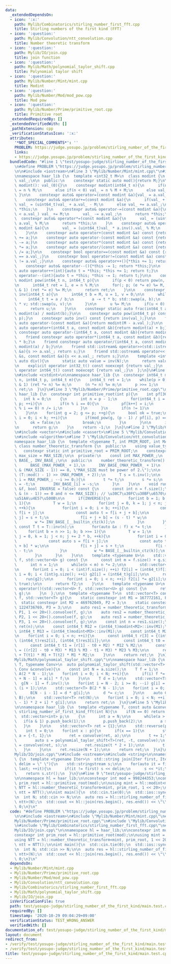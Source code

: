 ```yaml
---
data:
  _extendedDependsOn:
  - icon: ':x:'
    path: Mylib/Combinatorics/stirling_number_first_fft.cpp
    title: Stirling numbers of the first kind (FFT)
  - icon: ':question:'
    path: Mylib/Convolution/ntt_convolution.cpp
    title: Number theoretic transform
  - icon: ':question:'
    path: Mylib/IO/join.cpp
    title: join function
  - icon: ':question:'
    path: Mylib/Math/polynomial_taylor_shift.cpp
    title: Polynomial taylor shift
  - icon: ':question:'
    path: Mylib/Number/Mint/mint.cpp
    title: Modint
  - icon: ':question:'
    path: Mylib/Number/Mod/mod_pow.cpp
    title: Mod pow
  - icon: ':question:'
    path: Mylib/Number/Prime/primitive_root.cpp
    title: Primitive root
  _extendedRequiredBy: []
  _extendedVerifiedWith: []
  _pathExtension: cpp
  _verificationStatusIcon: ':x:'
  attributes:
    '*NOT_SPECIAL_COMMENTS*': ''
    PROBLEM: https://judge.yosupo.jp/problem/stirling_number_of_the_first_kind
    links:
    - https://judge.yosupo.jp/problem/stirling_number_of_the_first_kind
  bundledCode: "#line 1 \"test/yosupo-judge/stirling_number_of_the_first_kind/main.test.cpp\"\
    \n#define PROBLEM \"https://judge.yosupo.jp/problem/stirling_number_of_the_first_kind\"\
    \n\n#include <iostream>\n#line 3 \"Mylib/Number/Mint/mint.cpp\"\n#include <utility>\n\
    \nnamespace haar_lib {\n  template <int32_t M>\n  class modint {\n    uint32_t\
    \ val_;\n\n  public:\n    constexpr static auto mod(){return M;}\n\n    constexpr\
    \ modint(): val_(0){}\n    constexpr modint(int64_t n){\n      if(n >= M) val_\
    \ = n % M;\n      else if(n < 0) val_ = n % M + M;\n      else val_ = n;\n   \
    \ }\n\n    constexpr auto& operator=(const modint &a){val_ = a.val_; return *this;}\n\
    \    constexpr auto& operator+=(const modint &a){\n      if(val_ + a.val_ >= M)\
    \ val_ = (uint64_t)val_ + a.val_ - M;\n      else val_ += a.val_;\n      return\
    \ *this;\n    }\n    constexpr auto& operator-=(const modint &a){\n      if(val_\
    \ < a.val_) val_ += M;\n      val_ -= a.val_;\n      return *this;\n    }\n  \
    \  constexpr auto& operator*=(const modint &a){\n      val_ = (uint64_t)val_ *\
    \ a.val_ % M;\n      return *this;\n    }\n    constexpr auto& operator/=(const\
    \ modint &a){\n      val_ = (uint64_t)val_ * a.inv().val_ % M;\n      return *this;\n\
    \    }\n\n    constexpr auto operator+(const modint &a) const {return modint(*this)\
    \ += a;}\n    constexpr auto operator-(const modint &a) const {return modint(*this)\
    \ -= a;}\n    constexpr auto operator*(const modint &a) const {return modint(*this)\
    \ *= a;}\n    constexpr auto operator/(const modint &a) const {return modint(*this)\
    \ /= a;}\n\n    constexpr bool operator==(const modint &a) const {return val_\
    \ == a.val_;}\n    constexpr bool operator!=(const modint &a) const {return val_\
    \ != a.val_;}\n\n    constexpr auto& operator++(){*this += 1; return *this;}\n\
    \    constexpr auto& operator--(){*this -= 1; return *this;}\n\n    constexpr\
    \ auto operator++(int){auto t = *this; *this += 1; return t;}\n    constexpr auto\
    \ operator--(int){auto t = *this; *this -= 1; return t;}\n\n    constexpr static\
    \ modint pow(int64_t n, int64_t p){\n      if(p < 0) return pow(n, -p).inv();\n\
    \n      int64_t ret = 1, e = n % M;\n      for(; p; (e *= e) %= M, p >>= 1) if(p\
    \ & 1) (ret *= e) %= M;\n      return ret;\n    }\n\n    constexpr static modint\
    \ inv(int64_t a){\n      int64_t b = M, u = 1, v = 0;\n\n      while(b){\n   \
    \     int64_t t = a / b;\n        a -= t * b; std::swap(a, b);\n        u -= t\
    \ * v; std::swap(u, v);\n      }\n\n      u %= M;\n      if(u < 0) u += M;\n\n\
    \      return u;\n    }\n\n    constexpr static auto frac(int64_t a, int64_t b){return\
    \ modint(a) / modint(b);}\n\n    constexpr auto pow(int64_t p) const {return pow(val_,\
    \ p);}\n    constexpr auto inv() const {return inv(val_);}\n\n    friend constexpr\
    \ auto operator-(const modint &a){return modint(M - a.val_);}\n\n    friend constexpr\
    \ auto operator+(int64_t a, const modint &b){return modint(a) + b;}\n    friend\
    \ constexpr auto operator-(int64_t a, const modint &b){return modint(a) - b;}\n\
    \    friend constexpr auto operator*(int64_t a, const modint &b){return modint(a)\
    \ * b;}\n    friend constexpr auto operator/(int64_t a, const modint &b){return\
    \ modint(a) / b;}\n\n    friend std::istream& operator>>(std::istream &s, modint\
    \ &a){s >> a.val_; return s;}\n    friend std::ostream& operator<<(std::ostream\
    \ &s, const modint &a){s << a.val_; return s;}\n\n    template <int N>\n    static\
    \ auto div(){\n      static auto value = inv(N);\n      return value;\n    }\n\
    \n    explicit operator int32_t() const noexcept {return val_;}\n    explicit\
    \ operator int64_t() const noexcept {return val_;}\n  };\n}\n#line 2 \"Mylib/Number/Mod/mod_pow.cpp\"\
    \n#include <cstdint>\n\nnamespace haar_lib {\n  constexpr int64_t mod_pow(int64_t\
    \ n, int64_t p, int64_t m){\n    int64_t ret = 1;\n    while(p > 0){\n      if(p\
    \ & 1) (ret *= n) %= m;\n      (n *= n) %= m;\n      p >>= 1;\n    }\n    return\
    \ ret;\n  }\n}\n#line 3 \"Mylib/Number/Prime/primitive_root.cpp\"\n\nnamespace\
    \ haar_lib {\n  constexpr int primitive_root(int p){\n    int pf[30] = {};\n \
    \   int k = 0;\n    {\n      int n = p - 1;\n      for(int64_t i = 2; i * i <=\
    \ p; ++i){\n        if(n % i == 0){\n          pf[k++] = i;\n          while(n\
    \ % i == 0) n /= i;\n        }\n      }\n      if(n != 1)\n        pf[k++] = n;\n\
    \    }\n\n    for(int g = 2; g <= p; ++g){\n      bool ok = true;\n      for(int\
    \ i = 0; i < k; ++i){\n        if(mod_pow(g, (p - 1) / pf[i], p) == 1){\n    \
    \      ok = false;\n          break;\n        }\n      }\n\n      if(not ok) continue;\n\
    \n      return g;\n    }\n    return -1;\n  }\n}\n#line 2 \"Mylib/Convolution/ntt_convolution.cpp\"\
    \n#include <vector>\n#include <cassert>\n#line 5 \"Mylib/Convolution/ntt_convolution.cpp\"\
    \n#include <algorithm>\n#line 7 \"Mylib/Convolution/ntt_convolution.cpp\"\n\n\
    namespace haar_lib {\n  template <typename T, int PRIM_ROOT, int MAX_SIZE>\n \
    \ class number_theoretic_transform {\n  public:\n    using value_type = T;\n \
    \   constexpr static int primitive_root = PRIM_ROOT;\n    constexpr static int\
    \ max_size = MAX_SIZE;\n\n  private:\n    const int MAX_POWER_;\n    std::vector<T>\
    \ BASE_, INV_BASE_;\n\n  public:\n    number_theoretic_transform():\n      MAX_POWER_(__builtin_ctz(MAX_SIZE)),\n\
    \      BASE_(MAX_POWER_ + 1),\n      INV_BASE_(MAX_POWER_ + 1)\n    {\n      static_assert((MAX_SIZE\
    \ & (MAX_SIZE - 1)) == 0, \"MAX_SIZE must be power of 2.\");\n\n      T t = T::pow(PRIM_ROOT,\
    \ (T::mod() - 1) >> (MAX_POWER_ + 2));\n      T s = t.inv();\n\n      for(int\
    \ i = MAX_POWER_; --i >= 0;){\n        t *= t;\n        s *= s;\n        BASE_[i]\
    \ = -t;\n        INV_BASE_[i] = -s;\n      }\n    }\n\n    void run(std::vector<T>\
    \ &f, bool INVERSE = false) const {\n      const int n = f.size();\n      assert((n\
    \ & (n - 1)) == 0 and n <= MAX_SIZE); // \u30C7\u30FC\u30BF\u6570\u306F2\u306E\
    \u51AA\u4E57\u500B\n\n      if(INVERSE){\n        for(int b = 1; b < n; b <<=\
    \ 1){\n          T w = 1;\n          for(int j = 0, k = 1; j < n; j += 2 * b,\
    \ ++k){\n            for(int i = 0; i < b; ++i){\n              const auto s =\
    \ f[i + j];\n              const auto t = f[i + j + b];\n\n              f[i +\
    \ j] = s + t;\n              f[i + j + b] = (s - t) * w;\n            }\n    \
    \        w *= INV_BASE_[__builtin_ctz(k)];\n          }\n        }\n\n       \
    \ const T t = T::inv(n);\n        for(auto &x : f) x *= t;\n      }else{\n   \
    \     for(int b = n >> 1; b; b >>= 1){\n          T w = 1;\n          for(int\
    \ j = 0, k = 1; j < n; j += 2 * b, ++k){\n            for(int i = 0; i < b; ++i){\n\
    \              const auto s = f[i + j];\n              const auto t = f[i + j\
    \ + b] * w;\n\n              f[i + j] = s + t;\n              f[i + j + b] = s\
    \ - t;\n            }\n            w *= BASE_[__builtin_ctz(k)];\n          }\n\
    \        }\n      }\n    }\n\n    template <typename U>\n    std::vector<T> convolve(std::vector<U>\
    \ f, std::vector<U> g) const {\n      const int m = f.size() + g.size() - 1;\n\
    \      int n = 1;\n      while(n < m) n *= 2;\n\n      std::vector<T> f2(n), g2(n);\n\
    \n      for(int i = 0; i < (int)f.size(); ++i) f2[i] = (int64_t)f[i];\n      for(int\
    \ i = 0; i < (int)g.size(); ++i) g2[i] = (int64_t)g[i];\n\n      run(f2);\n  \
    \    run(g2);\n\n      for(int i = 0; i < n; ++i) f2[i] *= g2[i];\n      run(f2,\
    \ true);\n\n      return f2;\n    }\n\n    template <typename U>\n    std::vector<T>\
    \ operator()(std::vector<U> f, std::vector<U> g) const {\n      return convolve(f,\
    \ g);\n    }\n  };\n\n  template <typename T>\n  std::vector<T> convolve_general_mod(std::vector<T>\
    \ f, std::vector<T> g){\n    static constexpr int M1 = 167772161, P1 = 3;\n  \
    \  static constexpr int M2 = 469762049, P2 = 3;\n    static constexpr int M3 =\
    \ 1224736769, P3 = 3;\n\n    auto res1 = number_theoretic_transform<modint<M1>,\
    \ P1, 1 << 20>().convolve(f, g);\n    auto res2 = number_theoretic_transform<modint<M2>,\
    \ P2, 1 << 20>().convolve(f, g);\n    auto res3 = number_theoretic_transform<modint<M3>,\
    \ P3, 1 << 20>().convolve(f, g);\n\n    const int n = res1.size();\n\n    std::vector<T>\
    \ ret(n);\n\n    const int64_t M12 = (int64_t)modint<M2>::inv(M1);\n    const\
    \ int64_t M13 = (int64_t)modint<M3>::inv(M1);\n    const int64_t M23 = (int64_t)modint<M3>::inv(M2);\n\
    \n    for(int i = 0; i < n; ++i){\n      const int64_t r[3] = {(int64_t)res1[i],\
    \ (int64_t)res2[i], (int64_t)res3[i]};\n\n      const int64_t t0 = r[0] % M1;\n\
    \      const int64_t t1 = (r[1] - t0 + M2) * M12 % M2;\n      const int64_t t2\
    \ = ((r[2] - t0 + M3) * M13 % M3 - t1 + M3) * M23 % M3;\n\n      ret[i] = T(t0)\
    \ + T(t1) * M1 + T(t2) * M1 * M2;\n    }\n\n    return ret;\n  }\n}\n#line 3 \"\
    Mylib/Math/polynomial_taylor_shift.cpp\"\n\nnamespace haar_lib {\n  template <typename\
    \ T, typename Conv>\n  auto polynomial_taylor_shift(std::vector<T> a, T c, const\
    \ Conv &convolve){\n    const int N = a.size();\n    T f = 1;\n    std::vector<T>\
    \ A(2 * N - 1);\n    for(int i = 0; i < N; ++i){\n      if(i) f *= i;\n      A[i\
    \ + N - 1] = a[i] * f;\n    }\n\n    T d = 1;\n\n    std::vector<T> g(N);\n  \
    \  g[N - 1] = f.inv();\n    for(int i = N - 2; i >= 0; --i) g[i] = g[i + 1] *\
    \ (i + 1);\n\n    std::vector<T> B(2 * N - 1);\n    for(int i = 0; i < N; ++i){\n\
    \      B[N - i - 1] = d * g[i];\n      d *= c;\n    }\n\n    auto C = convolve(A,\
    \ B);\n\n    std::vector<T> ret(N);\n    for(int i = 0; i < N; ++i) ret[i] = C[(N\
    \ - 1) * 2 + i] * g[i];\n\n    return ret;\n  }\n}\n#line 5 \"Mylib/Combinatorics/stirling_number_first_fft.cpp\"\
    \n\nnamespace haar_lib {\n  template <typename T, const auto &convolve>\n  std::vector<T>\
    \ stirling_number_of_first_kind_fft(int N){\n    if(N == 0) return {1};\n\n  \
    \  std::vector<int> p;\n    {\n      int a = N;\n\n      while(a > 0){\n     \
    \   if(a & 1) p.push_back(1);\n        p.push_back(2);\n        a >>= 1;\n   \
    \   }\n    }\n\n    std::vector<T> ret = {1};\n\n    std::reverse(p.begin(), p.end());\n\
    \    int t = 0;\n    for(int x : p){\n      if(x == 1){\n        std::vector<T>\
    \ a = {-t, 1};\n        ret = convolve(ret, a);\n\n        t += 1;\n      }else{\n\
    \        auto s = polynomial_taylor_shift<T>(ret, -t, convolve);\n        ret\
    \ = convolve(ret, s);\n        ret.resize(t * 2 + 1);\n\n        t *= 2;\n   \
    \   }\n    }\n\n    ret.resize(N + 1);\n\n    return ret;\n  }\n}\n#line 3 \"\
    Mylib/IO/join.cpp\"\n#include <sstream>\n#include <string>\n\nnamespace haar_lib\
    \ {\n  template <typename Iter>\n  std::string join(Iter first, Iter last, std::string\
    \ delim = \" \"){\n    std::stringstream s;\n\n    for(auto it = first; it !=\
    \ last; ++it){\n      if(it != first) s << delim;\n      s << *it;\n    }\n\n\
    \    return s.str();\n  }\n}\n#line 9 \"test/yosupo-judge/stirling_number_of_the_first_kind/main.test.cpp\"\
    \n\nnamespace hl = haar_lib;\n\nconstexpr int mod = 998244353;\nconstexpr int\
    \ prim_root = hl::primitive_root(mod);\n\nusing mint = hl::modint<mod>;\nusing\
    \ NTT = hl::number_theoretic_transform<mint, prim_root, 1 << 20>;\nconst auto\
    \ ntt = NTT();\n\nint main(){\n  std::cin.tie(0);\n  std::ios::sync_with_stdio(false);\n\
    \n  int N; std::cin >> N;\n\n  auto res = hl::stirling_number_of_first_kind_fft<mint,\
    \ ntt>(N);\n  std::cout << hl::join(res.begin(), res.end()) << \"\\n\";\n\n  return\
    \ 0;\n}\n"
  code: "#define PROBLEM \"https://judge.yosupo.jp/problem/stirling_number_of_the_first_kind\"\
    \n\n#include <iostream>\n#include \"Mylib/Number/Mint/mint.cpp\"\n#include \"\
    Mylib/Number/Prime/primitive_root.cpp\"\n#include \"Mylib/Convolution/ntt_convolution.cpp\"\
    \n#include \"Mylib/Combinatorics/stirling_number_first_fft.cpp\"\n#include \"\
    Mylib/IO/join.cpp\"\n\nnamespace hl = haar_lib;\n\nconstexpr int mod = 998244353;\n\
    constexpr int prim_root = hl::primitive_root(mod);\n\nusing mint = hl::modint<mod>;\n\
    using NTT = hl::number_theoretic_transform<mint, prim_root, 1 << 20>;\nconst auto\
    \ ntt = NTT();\n\nint main(){\n  std::cin.tie(0);\n  std::ios::sync_with_stdio(false);\n\
    \n  int N; std::cin >> N;\n\n  auto res = hl::stirling_number_of_first_kind_fft<mint,\
    \ ntt>(N);\n  std::cout << hl::join(res.begin(), res.end()) << \"\\n\";\n\n  return\
    \ 0;\n}\n"
  dependsOn:
  - Mylib/Number/Mint/mint.cpp
  - Mylib/Number/Prime/primitive_root.cpp
  - Mylib/Number/Mod/mod_pow.cpp
  - Mylib/Convolution/ntt_convolution.cpp
  - Mylib/Combinatorics/stirling_number_first_fft.cpp
  - Mylib/Math/polynomial_taylor_shift.cpp
  - Mylib/IO/join.cpp
  isVerificationFile: true
  path: test/yosupo-judge/stirling_number_of_the_first_kind/main.test.cpp
  requiredBy: []
  timestamp: '2020-10-29 09:04:29+09:00'
  verificationStatus: TEST_WRONG_ANSWER
  verifiedWith: []
documentation_of: test/yosupo-judge/stirling_number_of_the_first_kind/main.test.cpp
layout: document
redirect_from:
- /verify/test/yosupo-judge/stirling_number_of_the_first_kind/main.test.cpp
- /verify/test/yosupo-judge/stirling_number_of_the_first_kind/main.test.cpp.html
title: test/yosupo-judge/stirling_number_of_the_first_kind/main.test.cpp
---
```

